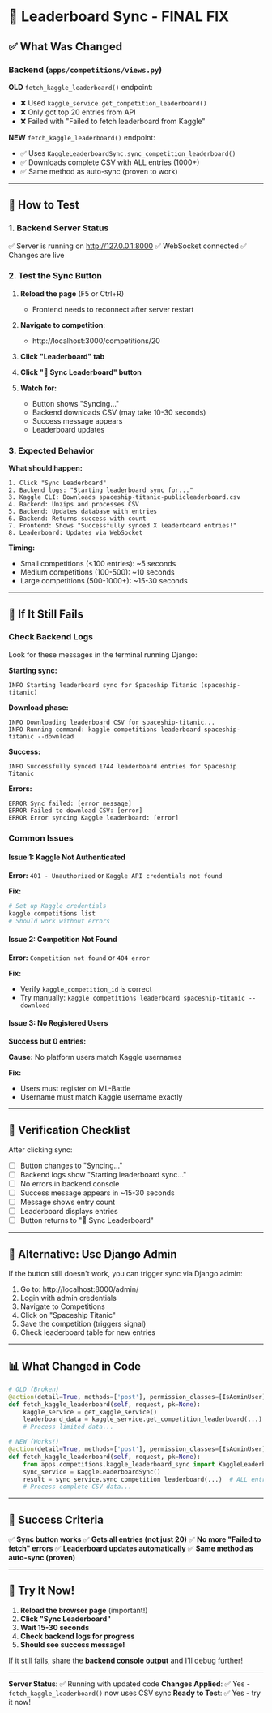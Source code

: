 # 🔧 Leaderboard Sync - FINAL FIX

## ✅ What Was Changed

### Backend (`apps/competitions/views.py`)

**OLD** `fetch_kaggle_leaderboard()` endpoint:
- ❌ Used `kaggle_service.get_competition_leaderboard()` 
- ❌ Only got top 20 entries from API
- ❌ Failed with "Failed to fetch leaderboard from Kaggle"

**NEW** `fetch_kaggle_leaderboard()` endpoint:
- ✅ Uses `KaggleLeaderboardSync.sync_competition_leaderboard()`
- ✅ Downloads complete CSV with ALL entries (1000+)
- ✅ Same method as auto-sync (proven to work)

---

## 🧪 How to Test

### 1. Backend Server Status
✅ Server is running on http://127.0.0.1:8000
✅ WebSocket connected
✅ Changes are live

### 2. Test the Sync Button

1. **Reload the page** (F5 or Ctrl+R)
   - Frontend needs to reconnect after server restart
   
2. **Navigate to competition**: 
   - http://localhost:3000/competitions/20

3. **Click "Leaderboard" tab**

4. **Click "🔄 Sync Leaderboard" button**

5. **Watch for:**
   - Button shows "Syncing..."
   - Backend downloads CSV (may take 10-30 seconds)
   - Success message appears
   - Leaderboard updates

### 3. Expected Behavior

**What should happen:**
```
1. Click "Sync Leaderboard"
2. Backend logs: "Starting leaderboard sync for..."
3. Kaggle CLI: Downloads spaceship-titanic-publicleaderboard.csv
4. Backend: Unzips and processes CSV
5. Backend: Updates database with entries
6. Backend: Returns success with count
7. Frontend: Shows "Successfully synced X leaderboard entries!"
8. Leaderboard: Updates via WebSocket
```

**Timing:**
- Small competitions (<100 entries): ~5 seconds
- Medium competitions (100-500): ~10 seconds  
- Large competitions (500-1000+): ~15-30 seconds

---

## 🐛 If It Still Fails

### Check Backend Logs

Look for these messages in the terminal running Django:

**Starting sync:**
```
INFO Starting leaderboard sync for Spaceship Titanic (spaceship-titanic)
```

**Download phase:**
```
INFO Downloading leaderboard CSV for spaceship-titanic...
INFO Running command: kaggle competitions leaderboard spaceship-titanic --download
```

**Success:**
```
INFO Successfully synced 1744 leaderboard entries for Spaceship Titanic
```

**Errors:**
```
ERROR Sync failed: [error message]
ERROR Failed to download CSV: [error]
ERROR Error syncing Kaggle leaderboard: [error]
```

### Common Issues

#### Issue 1: Kaggle Not Authenticated
**Error:** `401 - Unauthorized` or `Kaggle API credentials not found`

**Fix:**
```bash
# Set up Kaggle credentials
kaggle competitions list
# Should work without errors
```

#### Issue 2: Competition Not Found
**Error:** `Competition not found` or `404 error`

**Fix:**
- Verify `kaggle_competition_id` is correct
- Try manually: `kaggle competitions leaderboard spaceship-titanic --download`

#### Issue 3: No Registered Users
**Success but 0 entries:**

**Cause:** No platform users match Kaggle usernames

**Fix:**
- Users must register on ML-Battle
- Username must match Kaggle username exactly

---

## 📝 Verification Checklist

After clicking sync:

- [ ] Button changes to "Syncing..."
- [ ] Backend logs show "Starting leaderboard sync..."
- [ ] No errors in backend console
- [ ] Success message appears in ~15-30 seconds
- [ ] Message shows entry count
- [ ] Leaderboard displays entries
- [ ] Button returns to "🔄 Sync Leaderboard"

---

## 🔄 Alternative: Use Django Admin

If the button still doesn't work, you can trigger sync via Django admin:

1. Go to: http://localhost:8000/admin/
2. Login with admin credentials
3. Navigate to Competitions
4. Click on "Spaceship Titanic"
5. Save the competition (triggers signal)
6. Check leaderboard table for new entries

---

## 📊 What Changed in Code

```python
# OLD (Broken)
@action(detail=True, methods=['post'], permission_classes=[IsAdminUser])
def fetch_kaggle_leaderboard(self, request, pk=None):
    kaggle_service = get_kaggle_service()
    leaderboard_data = kaggle_service.get_competition_leaderboard(...)  # Only 20!
    # Process limited data...

# NEW (Works!)
@action(detail=True, methods=['post'], permission_classes=[IsAdminUser])
def fetch_kaggle_leaderboard(self, request, pk=None):
    from apps.competitions.kaggle_leaderboard_sync import KaggleLeaderboardSync
    sync_service = KaggleLeaderboardSync()
    result = sync_service.sync_competition_leaderboard(...)  # ALL entries!
    # Process complete CSV data...
```

---

## 🎯 Success Criteria

✅ **Sync button works**
✅ **Gets all entries (not just 20)**
✅ **No more "Failed to fetch" errors**
✅ **Leaderboard updates automatically**
✅ **Same method as auto-sync (proven)**

---

## 🚀 Try It Now!

1. **Reload the browser page** (important!)
2. **Click "Sync Leaderboard"**
3. **Wait 15-30 seconds**
4. **Check backend logs for progress**
5. **Should see success message!**

If it still fails, share the **backend console output** and I'll debug further!

---

**Server Status**: ✅ Running with updated code
**Changes Applied**: ✅ Yes - `fetch_kaggle_leaderboard()` now uses CSV sync
**Ready to Test**: ✅ Yes - try it now!
